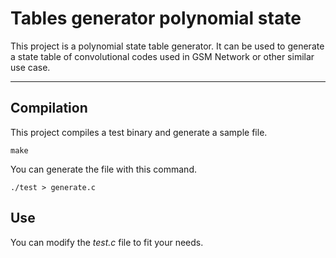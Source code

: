 # Tables generator polynomial state

This project is a polynomial state table generator. It can be used to generate a state table of convolutional codes used in GSM Network or other similar use case.

---

## Compilation

This project compiles a test binary and generate a sample file.

	make

You can generate the file with this command.

	./test > generate.c

## Use

You can modify the *test.c* file to fit your needs. 
